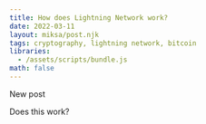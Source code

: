 ```yaml
---
title: How does Lightning Network work?
date: 2022-03-11
layout: miksa/post.njk
tags: cryptography, lightning network, bitcoin
libraries:
  - /assets/scripts/bundle.js
math: false
---
```

New post
<!-- more -->
Does this work?

